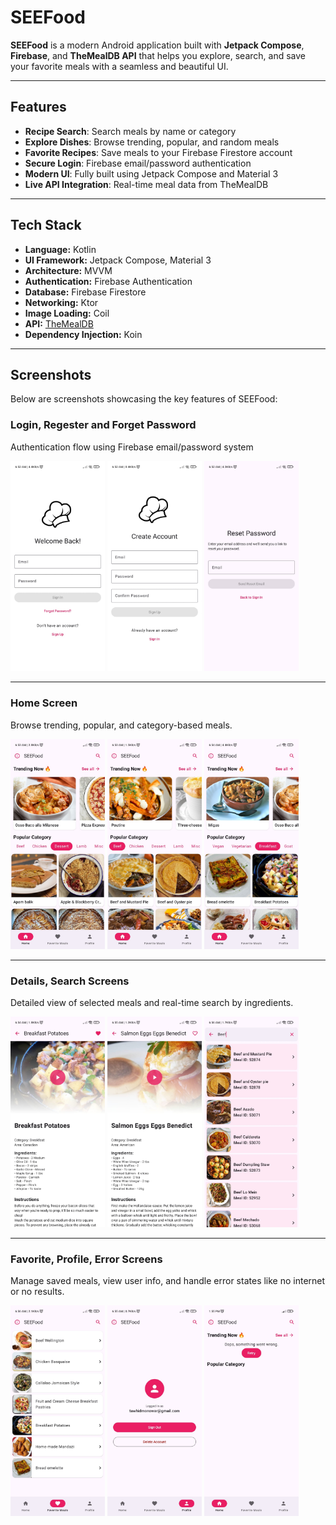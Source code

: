 # SEEFood

**SEEFood** is a modern Android application built with **Jetpack Compose**, **Firebase**, and **TheMealDB API** that helps you explore, search, and save your favorite meals with a seamless and beautiful UI.

---

## Features

- **Recipe Search**: Search meals by name or category
- **Explore Dishes**: Browse trending, popular, and random meals
- **Favorite Recipes**: Save meals to your Firebase Firestore account
- **Secure Login**: Firebase email/password authentication
- **Modern UI**: Fully built using Jetpack Compose and Material 3
- **Live API Integration**: Real-time meal data from TheMealDB

---

## Tech Stack

- **Language:** Kotlin  
- **UI Framework:** Jetpack Compose, Material 3  
- **Architecture:** MVVM  
- **Authentication:** Firebase Authentication  
- **Database:** Firebase Firestore  
- **Networking:** Ktor  
- **Image Loading:** Coil  
- **API:** [TheMealDB](https://www.themealdb.com/api.php)  
- **Dependency Injection:** Koin

---

## Screenshots
Below are screenshots showcasing the key features of SEEFood: 
### Login, Regester and Forget Password
Authentication flow using Firebase email/password system
<p float="left">
  <img src="screenshots/1.jpg" width="30%" />
  <img src="screenshots/2.jpg" width="30%" />
  <img src="screenshots/3.jpg" width="30%" />
</p>

---

### Home Screen
Browse trending, popular, and category-based meals.
<p float="left">
  <img src="screenshots/4.jpg" width="30%" />
  <img src="screenshots/5.jpg" width="30%" />
  <img src="screenshots/6.jpg" width="30%" />
</p>

---

### Details, Search Screens
Detailed view of selected meals and real-time search by ingredients.
<p float="left">
  <img src="screenshots/7.jpg" width="30%" />
  <img src="screenshots/8.jpg" width="30%" />
  <img src="screenshots/11.jpg" width="30%" />
</p>

---

### Favorite, Profile, Error Screens 
Manage saved meals, view user info, and handle error states like no internet or no results.  

<p float="left">
  <img src="screenshots/10.jpg" width="30%" />
  <img src="screenshots/9.jpg" width="30%" />
  <img src="screenshots/13.jpeg" width="30%" />
</p>
